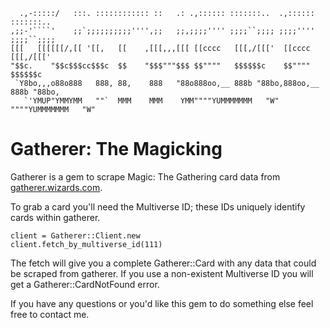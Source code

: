       .,-:::::/   :::. :::::::::::: ::   .: .,:::::: :::::::..  .,:::::: :::::::..   
    ,;;-'````'    ;;`;;;;;;;;;;'''',;;   ;;,;;;;'''' ;;;;``;;;; ;;;;'''' ;;;;``;;;;  
    [[[   [[[[[[/,[[ '[[,   [[    ,[[[,,,[[[ [[cccc   [[[,/[[['  [[cccc   [[[,/[[['  
    "$$c.    "$$c$$$cc$$$c  $$    "$$$"""$$$ $$""""   $$$$$$c    $$""""   $$$$$$c    
     `Y8bo,,,o88o888   888, 88,    888   "88o888oo,__ 888b "88bo,888oo,__ 888b "88bo,
       `'YMUP"YMMYMM   ""`  MMM    MMM    YMM""""YUMMMMMMM   "W" """"YUMMMMMMM   "W" 

# Gatherer: The Magicking

Gatherer is a gem to scrape Magic: The Gathering card data from [gatherer.wizards.com](http://gatherer.wizards.com).

To grab a card you'll need the Multiverse ID; these IDs uniquely identify cards within gatherer.

    client = Gatherer::Client.new
    client.fetch_by_multiverse_id(111)

The fetch will give you a complete Gatherer::Card with any data that could be scraped from gatherer.
If you use a non-existent Multiverse ID you will get a Gatherer::CardNotFound error.

If you have any questions or you'd like this gem to do something else feel free to contact me.
